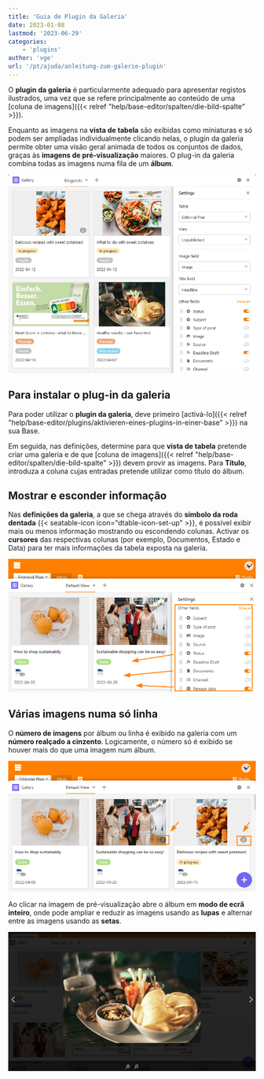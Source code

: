 ```yaml
---
title: 'Guia de Plugin da Galeria'
date: 2023-01-08
lastmod: '2023-06-29'
categories:
    - 'plugins'
author: 'vge'
url: '/pt/ajuda/anleitung-zum-galerie-plugin'
---
```


O **plugin da galeria** é particularmente adequado para apresentar registos ilustrados, uma vez que se refere principalmente ao conteúdo de uma [coluna de imagens]({{< relref "help/base-editor/spalten/die-bild-spalte" >}}).

Enquanto as imagens na **vista de tabela** são exibidas como miniaturas e só podem ser ampliadas individualmente clicando nelas, o plugin da galeria permite obter uma visão geral animada de todos os conjuntos de dados, graças às **imagens de pré-visualização** maiores. O plug-in da galeria combina todas as imagens numa fila de um **álbum**.

![Galeria plugin](images/Galerie-Plugin.png)

## Para instalar o plug-in da galeria

Para poder utilizar o **plugin da galeria**, deve primeiro [activá-lo]({{< relref "help/base-editor/plugins/aktivieren-eines-plugins-in-einer-base" >}}) na sua Base.

Em seguida, nas definições, determine para que **vista de tabela** pretende criar uma galeria e de que [coluna de imagens]({{< relref "help/base-editor/spalten/die-bild-spalte" >}}) devem provir as imagens. Para **Título**, introduza a coluna cujas entradas pretende utilizar como título do álbum.

## Mostrar e esconder informação

Nas **definições da galeria**, a que se chega através do **símbolo da roda dentada** {{< seatable-icon icon="dtable-icon-set-up" >}}, é possível exibir mais ou menos informação mostrando ou escondendo colunas. Activar os **cursores** das respectivas colunas (por exemplo, Documentos, Estado e Data) para ter mais informações da tabela exposta na galeria.

![](images/galerie-plugin.png)

## Várias imagens numa só linha

O **número de imagens** por álbum ou linha é exibido na galeria com um **número realçado a cinzento**. Logicamente, o número só é exibido se houver mais do que uma imagem num álbum.

![Galeria plugin número cinzento](images/graue-nummer.png)

Ao clicar na imagem de pré-visualização abre o álbum em **modo de ecrã inteiro**, onde pode ampliar e reduzir as imagens usando as **lupas** e alternar entre as imagens usando as **setas**.

![Modo ecrã inteiro no plugin da galeria](images/Vollbildmodus-im-Galerie-Plugin.png)
